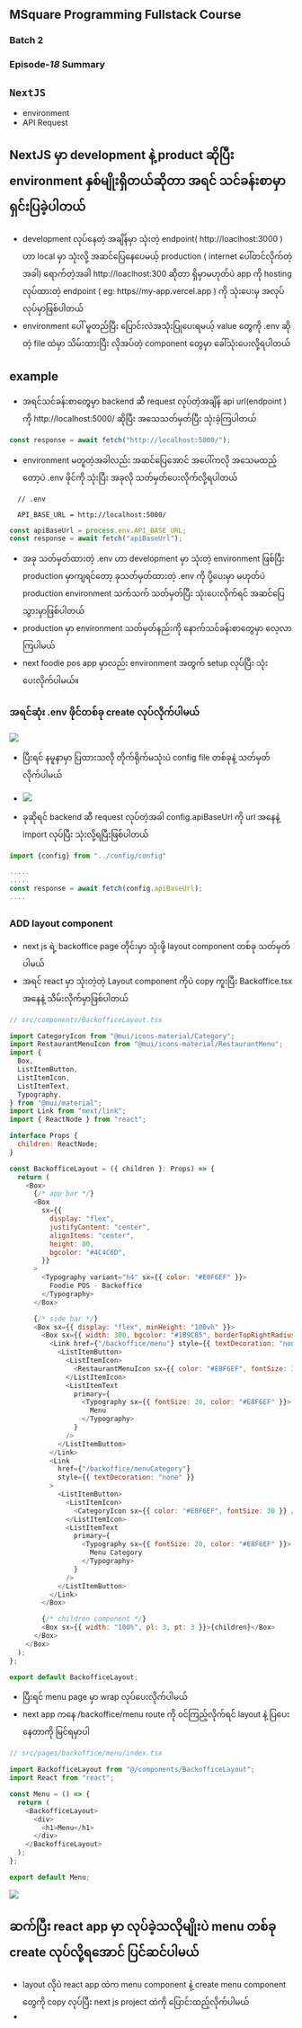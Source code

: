 ## MSquare Programming Fullstack Course

### Batch 2

### Episode-_18_ Summary

##

## `NextJS`

- environment
- API Request

##

## NextJS မှာ development နဲ့ product ဆိုပြီး environment နှစ်မျိုးရှိတယ်ဆိုတာ အရင် သင်ခန်းစာမှာ ရှင်းပြခဲ့ပါတယ်

- development လုပ်နေတဲ့ အချိန်မှာ သုံးတဲ့ endpoint( http://loaclhost:3000 ) ဟာ local မှာ သုံးလို့ အဆင်ပြေနေပေမယ့် production ( internet ပေါ်တင်လိုက်တဲ့အခါ) ရောက်တဲ့အခါ http://loaclhost:300 ဆိုတာ ရှိမှာမဟုတ်ပဲ app ကို hosting လုပ်ထားတဲ့ endpoint ( eg: https//my-app.vercel.app ) ကို သုံးပေးမှ အလုပ်လုပ်မှာဖြစ်ပါတယ်
- environment ပေါ် မူတည်ပြီး ပြောင်းလဲအသုံဲးပြုပေးရမယ့် value တွေကို .env ဆိုတဲ့ file ထဲမှာ သိမ်းထားပြီး လိုအပ်တဲ့ component တွေမှာ ခေါ်သုံးပေးလို့ရပါတယ်

## example

- အရင်သင်ခန်းစာတွေမှာ backend ဆီ request လုပ်တဲ့အချိန် api url(endpoint ) ကို http://localhost:5000/ ဆိုပြီး အသေသတ်မှတ်ပြီး သုံးခဲ့ကြပါတယ်

```js
const response = await fetch("http://localhost:5000/");
```

- environment မတူတဲ့အခါလည်း အဆင်ပြေအောင် အပေါ်ကလို အသေမထည့်တော့ပဲ .env ဖိုင်ကို သုံးပြီး အခုလို သတ်မှတ်ပေးလိုက်လို့ရပါတယ်

```
  // .env

  API_BASE_URL = http://localhost:5000/

```

```js
const apiBaseUrl = process.env.API_BASE_URL;
const response = await fetch("apiBaseUrl");
```

- အခု သတ်မှတ်ထားတဲ့ .env ဟာ development မှာ သုံးတဲ့ environment ဖြစ်ပြီး production မှာကျရင်တော့ ခုသတ်မှတ်ထားတဲ့ .env ကို ပို့ပေးမှာ မဟုတ်ပဲ production environment သက်သက် သတ်မှတ်ပြီး သုံးပေးလိုက်ရင် အဆင်ပြေသွားမှာဖြစ်ပါတယ်
- production မှာ environment သတ်မှတ်နည်းကို နောက်သင်ခန်းစာတွေမှာ လေ့လာကြပါမယ်
- next foodie pos app မှာလည်း environment အတွက် setup လုပ်ပြီး သုံးပေးလိုက်ပါမယ်။

### အရင်ဆုံး .env ဖိုင်တစ်ခု create လုပ်လိုက်ပါမယ်

![](https://cdn.discordapp.com/attachments/1146496852087287898/1152236496166866994/image.png)

- ပြီးရင် နမူနာမှာ ပြထားသလို တိုက်ရိုက်မသုံးပဲ config file တစ်ခုနဲ့ သတ်မှတ်လိုက်ပါမယ်
- ![](https://cdn.discordapp.com/attachments/1146496852087287898/1152240169932566669/image.png)

- ခုဆိုရင် backend ဆီ request လုပ်တဲ့အခါ config.apiBaseUrl ကို url အနေနဲ့ import လုပ်ပြီး သုံးလို့ရပြီးဖြစ်ပါတယ်

```js
import {config} from "../config/config"

.....
.....
const response = await fetch(config.apiBaseUrl);
....
```

##

### ADD layout component

- next js ရဲ့ backoffice page တိုင်းမှာ သုံးဖို့ layout component တစ်ခု သတ်မှတ်ပါမယ်
- အရင် react မှာ သုံးတဲ့တဲ့ Layout component ကိုပဲ copy ကူးပြီး Backoffice.tsx အနေနဲ့ သိမ်းလိုက်မှာဖြစ်ပါတယ်

```js
// src/components/BackofficeLayout.tsx

import CategoryIcon from "@mui/icons-material/Category";
import RestaurantMenuIcon from "@mui/icons-material/RestaurantMenu";
import {
  Box,
  ListItemButton,
  ListItemIcon,
  ListItemText,
  Typography,
} from "@mui/material";
import Link from "next/link";
import { ReactNode } from "react";

interface Props {
  children: ReactNode;
}

const BackofficeLayout = ({ children }: Props) => {
  return (
    <Box>
      {/* app bar */}
      <Box
        sx={{
          display: "flex",
          justifyContent: "center",
          alignItems: "center",
          height: 80,
          bgcolor: "#4C4C6D",
        }}
      >
        <Typography variant="h4" sx={{ color: "#E8F6EF" }}>
          Foodie POS - Backoffice
        </Typography>
      </Box>

      {/* side bar */}
      <Box sx={{ display: "flex", minHeight: "100vh" }}>
        <Box sx={{ width: 300, bgcolor: "#1B9C85", borderTopRightRadius: 20 }}>
          <Link href={"/backoffice/menu"} style={{ textDecoration: "none" }}>
            <ListItemButton>
              <ListItemIcon>
                <RestaurantMenuIcon sx={{ color: "#E8F6EF", fontSize: 30 }} />
              </ListItemIcon>
              <ListItemText
                primary={
                  <Typography sx={{ fontSize: 20, color: "#E8F6EF" }}>
                    Menu
                  </Typography>
                }
              />
            </ListItemButton>
          </Link>
          <Link
            href={"/backoffice/menuCategory"}
            style={{ textDecoration: "none" }}
          >
            <ListItemButton>
              <ListItemIcon>
                <CategoryIcon sx={{ color: "#E8F6EF", fontSize: 30 }} />
              </ListItemIcon>
              <ListItemText
                primary={
                  <Typography sx={{ fontSize: 20, color: "#E8F6EF" }}>
                    Menu Category
                  </Typography>
                }
              />
            </ListItemButton>
          </Link>
        </Box>

        {/* children component */}
        <Box sx={{ width: "100%", pl: 3, pt: 3 }}>{children}</Box>
      </Box>
    </Box>
  );
};

export default BackofficeLayout;
```

- ပြီးရင် menu page မှာ wrap လုပ်ပေးလိုက်ပါမယ်
- next app ကနေ /backoffice/menu route ကို ၀င်ကြည့်လိုက်ရင် layout နဲ့ ပြပေးနေတာကို မြင်ရမှာပါ

```js
// src/pages/backoffice/menu/index.tsx

import BackofficeLayout from "@/components/BackofficeLayout";
import React from "react";

const Menu = () => {
  return (
    <BackofficeLayout>
      <div>
        <h1>Menu</h1>
      </div>
    </BackofficeLayout>
  );
};

export default Menu;
```

![](https://cdn.discordapp.com/attachments/1146496852087287898/1152245893676933150/image.png)

##

## ဆက်ပြီး react app မှာ လုပ်ခဲ့သလိုမျိုးပဲ menu တစ်ခု create လုပ်လို့ရအောင် ပြင်ဆင်ပါမယ်

- layout လိုပဲ react app ထဲက menu component နဲ့ create menu component တွေကို copy လုပ်ပြီး next js project ထဲကို ပြောင်းထည့်လိုက်ပါမယ်
-
